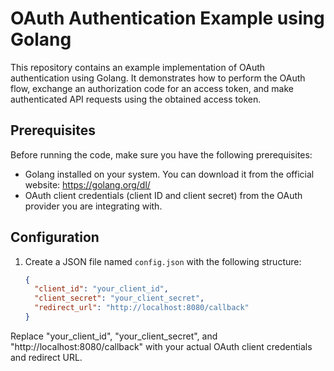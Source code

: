 # OAuth Authentication Example using Golang

This repository contains an example implementation of OAuth authentication using Golang. It demonstrates how to perform the OAuth flow, exchange an authorization code for an access token, and make authenticated API requests using the obtained access token.

## Prerequisites

Before running the code, make sure you have the following prerequisites:

- Golang installed on your system. You can download it from the official website: https://golang.org/dl/
- OAuth client credentials (client ID and client secret) from the OAuth provider you are integrating with.

## Configuration

1. Create a JSON file named `config.json` with the following structure:

   ```json
   {
     "client_id": "your_client_id",
     "client_secret": "your_client_secret",
     "redirect_url": "http://localhost:8080/callback"
   }
Replace "your_client_id", "your_client_secret", and "http://localhost:8080/callback" with your actual OAuth client credentials and redirect URL.
